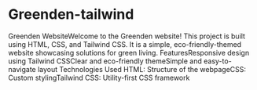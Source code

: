 # Greenden-tailwind
Greenden WebsiteWelcome to the Greenden website! 
This project is built using HTML, CSS, and Tailwind CSS. 
It is a simple, eco-friendly-themed website showcasing solutions for green living.
FeaturesResponsive design using Tailwind CSSClear and eco-friendly themeSimple and easy-to-navigate layout
Technologies Used
HTML: Structure of the webpageCSS: Custom stylingTailwind 
CSS: Utility-first CSS framework
